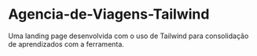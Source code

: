# Agencia-de-Viagens-Tailwind
Uma landing page desenvolvida com o uso de Tailwind para consolidação de aprendizados com a ferramenta.
